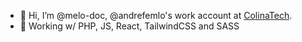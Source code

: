 - 👋 Hi, I’m @melo-doc, @andrefemlo's work account at [ColinaTech](https://www.colinatech.com.br).
- 👀 Working w/ PHP, JS, React, TailwindCSS and SASS
